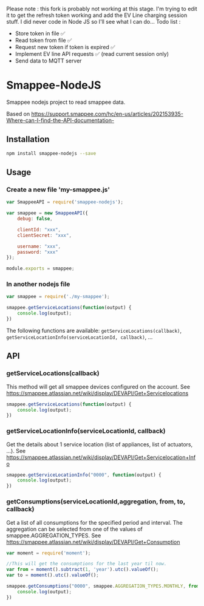 Please note : this fork is probably not working at this stage. I'm trying to edit it to get the refresh token working and add the EV Line charging session stuff. I did never code in Node JS so I'll see what I can do...
Todo list : 
- Store token in file ✅
- Read token from file ✅
- Request new token if token is expired ✅
- Implement EV line API requests ✅ (read current session only)
- Send data to MQTT server

# Smappee-NodeJS
Smappee nodejs project to read smappee data.

Based on https://support.smappee.com/hc/en-us/articles/202153935-Where-can-I-find-the-API-documentation-

## Installation
```bash
npm install smappee-nodejs --save
```

## Usage
### Create a new file 'my-smappee.js'
```javascript
var SmappeeAPI = require('smappee-nodejs');

var smappee = new SmappeeAPI({
    debug: false,

    clientId: "xxx",
    clientSecret: "xxx",

    username: "xxx",
    password: "xxx"
});

module.exports = smappee;
```

### In another nodejs file
```javascript
var smappee = require('./my-smappee');

smappee.getServiceLocations(function(output) {
    console.log(output);
})
```

The following functions are available: 
`getServiceLocations(callback)`, `getServiceLocationInfo(serviceLocationId, callback)`, ... 


## API
### getServiceLocations(callback)
This method will get all smappee devices configured on the account.
See https://smappee.atlassian.net/wiki/display/DEVAPI/Get+Servicelocations
```javascript
smappee.getServiceLocations(function(output) {
    console.log(output);
})
```

### getServiceLocationInfo(serviceLocationId, callback)
Get the details about 1 service location (list of appliances, list of actuators, ...).
See https://smappee.atlassian.net/wiki/display/DEVAPI/Get+Servicelocation+Info
```javascript
smappee.getServiceLocationInfo("0000", function(output) {
    console.log(output);
})
```

### getConsumptions(serviceLocationId,aggregation, from, to, callback)
Get a list of all consumptions for the specified period and interval.
The aggregation can be selected from one of the values of smappee.AGGREGATION_TYPES.
See https://smappee.atlassian.net/wiki/display/DEVAPI/Get+Consumption

```javascript
var moment = require('moment');

//This will get the consumptions for the last year til now.
var from = moment().subtract(1, 'year').utc().valueOf();
var to = moment().utc().valueOf();

smappee.getConsumptions("0000", smappee.AGGREGATION_TYPES.MONTHLY, from, to, function(output) {
    console.log(output);
})
```
